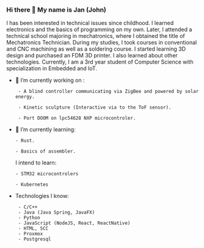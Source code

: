 ### Hi there 👋 My name is Jan (John)

I has been interested in technical issues since childhood. I learned electronics and the basics of programming on my own. Later, I attended a technical school majoring in mechatronics, where I obtained the title of Mechatronics Technician. During my studies, I took courses in conventional and CNC machining as well as a soldering course. I started learning 3D design and purchased an FDM 3D printer. I also learned about other technologies. Currently, I am a 3rd year student of Computer Science with specialization in Embedded and IoT.

- 🔭 I’m currently working on :
  
       - A blind controller communicating via ZigBee and powered by solar energy.
  
       - Kinetic sculpture (Interactive via to the ToF sensor).
  
       - Port DOOM on lpc54628 NXP microcontroler.

 - 🌱 I’m currently learning:
   
       - Rust.
   
       - Basics of assembler.

      I intend to learn:
   
       - STM32 microcontrolers
   
       - Kubernetes

- Technologies I know:

       - C/C++
       - Java (Java Spring, JavaFX)
       - Python
       - JavaScript (NodeJS, React, ReactNative)
       - HTML, SCC
       - Proxmox
       - Postgresql 

<!--
**EleJanDC2/EleJanDC2** is a ✨ _special_ ✨ repository because its `README.md` (this file) appears on your GitHub profile.

Here are some ideas to get you started:

- 🔭 I’m currently working on ...
- 🌱 I’m currently learning ...
- 👯 I’m looking to collaborate on ...
- 🤔 I’m looking for help with ...
- 💬 Ask me about ...
- 📫 How to reach me: ...
- 😄 Pronouns: ...
- ⚡ Fun fact: ...
-->
